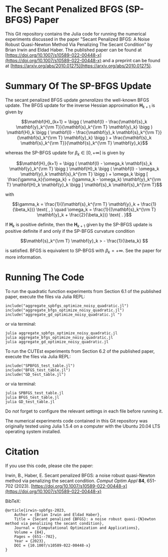 # The Secant Penalized BFGS (SP-BFGS) Paper
This Git repository contains the Julia code for running the numerical experiments discussed in the paper 
"Secant Penalized BFGS: A Noise Robust Quasi-Newton Method Via Penalizing The Secant Condition"
by Brian Irwin and Eldad Haber. The published paper can be found at [https://doi.org/10.1007/s10589-022-00448-x](https://doi.org/10.1007/s10589-022-00448-x) and a preprint can be found at [https://arxiv.org/abs/2010.01275](https://arxiv.org/abs/2010.01275). 


# Summary Of The SP-BFGS Update
The secant penalized BFGS update *generalizes* the well-known BFGS update. The BFGS update for the inverse Hessian approximation $`\mathbf{H}_{k+1}`$ is given by
```math
\mathbf{H}_{k+1} = \bigg ( \mathbf{I} - \frac{\mathbf{s}_k \mathbf{y}_k^{\rm T}}{\mathbf{s}_k^{\rm T} \mathbf{y}_k} \bigg ) \mathbf{H}_k \bigg ( \mathbf{I} - \frac{\mathbf{y}_k \mathbf{s}_k^{\rm T}}{\mathbf{s}_k^{\rm T} \mathbf{y}_k} \bigg ) + \frac{\mathbf{s}_k \mathbf{s}_k^{\rm T}}{\mathbf{s}_k^{\rm T} \mathbf{y}_k}
```
whereas the SP-BFGS update for $`\beta_k \in [0, +\infty]`$ is given by 
```math
\mathbf{H}_{k+1} = \bigg ( \mathbf{I} - \omega_k \mathbf{s}_k \mathbf{y}_k^{\rm T} \bigg ) \mathbf{H}_k \bigg ( \mathbf{I} - \omega_k \mathbf{y}_k \mathbf{s}_k^{\rm T} \bigg ) + \omega_k \bigg [ \frac{\gamma_k}{\omega_k} + (\gamma_k - \omega_k) \mathbf{y}_k^{\rm T} \mathbf{H}_k \mathbf{y}_k \bigg ] \mathbf{s}_k \mathbf{s}_k^{\rm T}
```
with 
```math
\gamma_k = \frac{1}{(\mathbf{s}_k^{\rm T} \mathbf{y}_k + \frac{1}{\beta_k})} \text{ , } \quad \omega_k = \frac{1}{(\mathbf{s}_k^{\rm T} \mathbf{y}_k + \frac{2}{\beta_k})} \text{ . }
```

If $`\mathbf{H}_{k}`$ is positive definite, then the $`\mathbf{H}_{k+1}`$ given by the SP-BFGS update is positive definite if and only if the SP-BFGS curvature condition
```math
\mathbf{s}_k^{\rm T} \mathbf{y}_k > - \frac{1}{\beta_k} 
```
is satisfied. BFGS is equivalent to SP-BFGS with $`\beta_k = +\infty`$. See the paper for more information.


# Running The Code
To run the quadratic function experiments from Section 6.1 of the published paper, execute the files via Julia REPL:
```
include("aggregate_spbfgs_optimize_noisy_quadratic.jl")
include("aggregate_bfgs_optimize_noisy_quadratic.jl")
include("aggregate_gd_optimize_noisy_quadratic.jl ")
```
or via terminal:
```
julia aggregate_spbfgs_optimize_noisy_quadratic.jl 
julia aggregate_bfgs_optimize_noisy_quadratic.jl
julia aggregate_gd_optimize_noisy_quadratic.jl 
```

To run the CUTEst experiments from Section 6.2 of the published paper, execute the files via Julia REPL:
```
include("SPBFGS_test_table.jl")
include("BFGS_test_table.jl")
include("GD_test_table.jl")
```
or via terminal:
```
julia SPBFGS_test_table.jl
julia BFGS_test_table.jl
julia GD_test_table.jl
```

Do *not* forget to configure the relevant settings in each file before running it.

The numerical experiments code contained in this Git repository was originally tested using Julia 1.5.4 on a computer with the Ubuntu 20.04 LTS operating system installed.


# Citation
If you use this code, please cite the paper:

Irwin, B., Haber, E. Secant penalized BFGS: a noise robust quasi-Newton method via penalizing the secant condition. 
*Comput Optim Appl* **84**, 651-702 (2023). [https://doi.org/10.1007/s10589-022-00448-x](https://doi.org/10.1007/s10589-022-00448-x)

BibTeX: 
```
@article{irwin-spbfgs-2023,
    Author = {Brian Irwin and Eldad Haber},
    Title = {Secant penalized {BFGS}: a noise robust quasi-{N}ewton method via penalizing the secant condition},
    Journal = {Computational Optimization and Applications},
    Volume = {84},
    Pages = {651--702},
    Year = {2023},
    DOI = {10.1007/s10589-022-00448-x}
}
```


